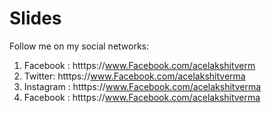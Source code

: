 # Slides



Follow me on my social networks:

1. Facebook : htttps://www.Facebook.com/acelakshitverm
2. Twitter: htttps://www.Facebook.com/acelakshitverma
3. Instagram : htttps://www.Facebook.com/acelakshitverma
4. Facebook : htttps://www.Facebook.com/acelakshitverma
